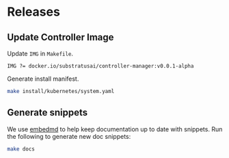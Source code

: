 # Releases

## Update Controller Image

Update `IMG` in `Makefile`.

```
IMG ?= docker.io/substratusai/controller-manager:v0.0.1-alpha
```

Generate install manifest.

```sh
make install/kubernetes/system.yaml
```

## Generate snippets

We use [embedmd](https://github.com/campoy/embedmd) to help keep documentation
up to date with snippets. Run the following to generate new doc snippets:

```bash
make docs
```
